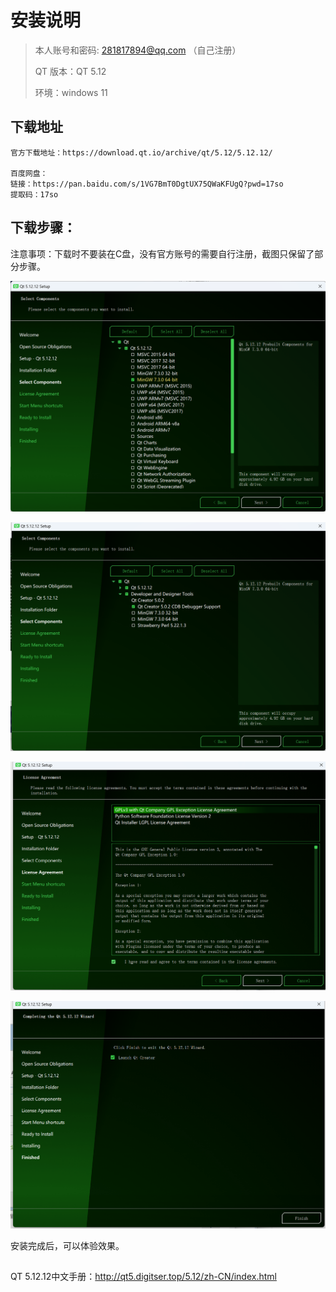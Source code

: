 # 安装说明

> 本人账号和密码: [281817894@qq.com](mailto:281817894@qq.com) （自己注册）
>
> QT 版本：QT 5.12  
>
> 环境：windows 11 

## 下载地址

```
官方下载地址：https://download.qt.io/archive/qt/5.12/5.12.12/

百度网盘：
链接：https://pan.baidu.com/s/1VG7BmT0DgtUX75QWaKFUgQ?pwd=17so 
提取码：17so
```

## 下载步骤：

注意事项：下载时不要装在C盘，没有官方账号的需要自行注册，截图只保留了部分步骤。

![image-20230729101816070](.\img\image-20230729101816070.png)

![image-20230729101843917](.\img\image-20230729101843917.png)

![image-20230729101933906](.\img\image-20230729101933906.png)

![image-20230729102403248](.\img\image-20230729102403248.png)

安装完成后，可以体验效果。

## 

QT 5.12.12中文手册：http://qt5.digitser.top/5.12/zh-CN/index.html